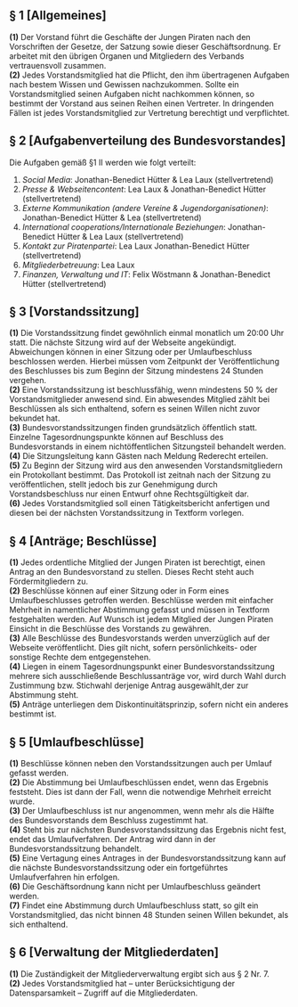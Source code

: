 ## § 1 [Allgemeines]

**(1)** Der Vorstand führt die Geschäfte der Jungen Piraten nach den Vorschriften der Gesetze, der Satzung sowie dieser Geschäftsordnung. Er arbeitet mit den übrigen Organen und Mitgliedern des Verbands vertrauensvoll zusammen.  
**(2)** Jedes Vorstandsmitglied hat die Pflicht, den ihm übertragenen Aufgaben nach bestem Wissen und Gewissen nachzukommen. Sollte ein Vorstandsmitglied seinen Aufgaben nicht nachkommen können, so bestimmt der Vorstand aus seinen Reihen einen Vertreter. In dringenden Fällen ist jedes Vorstandsmitglied zur Vertretung berechtigt und verpflichtet.

## § 2 [Aufgabenverteilung des Bundesvorstandes]

Die Aufgaben gemäß §1 II werden wie folgt verteilt:

1. _Social Media_: Jonathan-Benedict Hütter & Lea Laux (stellvertretend)
1. _Presse & Webseitencontent_: Lea Laux & Jonathan-Benedict Hütter (stellvertretend)
1. _Externe Kommunikation (andere Vereine & Jugendorganisationen)_: Jonathan-Benedict Hütter & Lea (stellvertretend)
1. _International cooperations/Internationale Beziehungen_: Jonathan-Benedict Hütter & Lea Laux (stellvertretend)
1. _Kontakt zur Piratenpartei_: Lea Laux Jonathan-Benedict Hütter (stellvertretend)
1. _Mitgliederbetreuung_: Lea Laux
1. _Finanzen, Verwaltung und IT_: Felix Wöstmann & Jonathan-Benedict Hütter (stellvertretend)

## § 3 [Vorstandssitzung]

**(1)** Die Vorstandssitzung findet gewöhnlich einmal monatlich um 20:00 Uhr statt. Die nächste Sitzung wird auf der Webseite angekündigt. Abweichungen können in einer Sitzung oder per Umlaufbeschluss beschlossen werden. Hierbei müssen vom Zeitpunkt der Veröffentlichung des Beschlusses bis zum Beginn der Sitzung mindestens 24 Stunden vergehen.  
**(2)** Eine Vorstandssitzung ist beschlussfähig, wenn mindestens 50 % der Vorstandsmitglieder anwesend sind. Ein abwesendes Mitglied zählt bei Beschlüssen als sich enthaltend, sofern es seinen Willen nicht zuvor bekundet hat.  
**(3)** Bundesvorstandssitzungen finden grundsätzlich öffentlich statt. Einzelne Tagesordnungspunkte können auf Beschluss des Bundesvorstands in einem nichtöffentlichen Sitzungsteil behandelt werden.  
**(4)** Die Sitzungsleitung kann Gästen nach Meldung Rederecht erteilen.  
**(5)** Zu Beginn der Sitzung wird aus den anwesenden Vorstandsmitgliedern ein Protokollant bestimmt. Das Protokoll ist zeitnah nach der Sitzung zu veröffentlichen, stellt jedoch bis zur Genehmigung durch Vorstandsbeschluss nur einen Entwurf ohne Rechtsgültigkeit dar.  
**(6)** Jedes Vorstandsmitglied soll einen Tätigkeitsbericht anfertigen und diesen bei der nächsten Vorstandssitzung in Textform vorlegen.

## § 4 [Anträge; Beschlüsse]

**(1)** Jedes ordentliche Mitglied der Jungen Piraten ist berechtigt, einen Antrag an den Bundesvorstand zu stellen. Dieses Recht steht auch Fördermitgliedern zu.  
**(2)** Beschlüsse können auf einer Sitzung oder in Form eines Umlaufbeschlusses getroffen werden. Beschlüsse werden mit einfacher Mehrheit in namentlicher Abstimmung gefasst und müssen in Textform festgehalten werden. Auf Wunsch ist jedem Mitglied der Jungen Piraten Einsicht in die Beschlüsse des Vorstands zu gewähren.  
**(3)** Alle Beschlüsse des Bundesvorstands werden unverzüglich auf der Webseite veröffentlicht. Dies gilt nicht, sofern persönlichkeits- oder sonstige Rechte dem entgegenstehen.  
**(4)** Liegen in einem Tagesordnungspunkt einer Bundesvorstandssitzung mehrere sich ausschließende Beschlussanträge vor, wird durch Wahl durch Zustimmung bzw. Stichwahl derjenige Antrag ausgewählt,der zur Abstimmung steht.  
**(5)** Anträge unterliegen dem Diskontinuitätsprinzip, sofern nicht ein anderes bestimmt ist.

## § 5 [Umlaufbeschlüsse]

**(1)** Beschlüsse können neben den Vorstandssitzungen auch per Umlauf gefasst werden.  
**(2)** Die Abstimmung bei Umlaufbeschlüssen endet, wenn das Ergebnis feststeht. Dies ist dann der Fall, wenn die notwendige Mehrheit erreicht wurde.  
**(3)** Der Umlaufbeschluss ist nur angenommen, wenn mehr als die Hälfte des Bundesvorstands dem Beschluss zugestimmt hat.  
**(4)** Steht bis zur nächsten Bundesvorstandssitzung das Ergebnis nicht fest, endet das Umlaufverfahren. Der Antrag wird dann in der Bundesvorstandssitzung behandelt.  
**(5)** Eine Vertagung eines Antrages in der Bundesvorstandssitzung kann auf die nächste Bundesvorstandssitzung oder ein fortgeführtes Umlaufverfahren hin erfolgen.  
**(6)** Die Geschäftsordnung kann nicht per Umlaufbeschluss geändert werden.  
**(7)** Findet eine Abstimmung durch Umlaufbeschluss statt, so gilt ein Vorstandsmitglied, das nicht binnen 48 Stunden seinen Willen bekundet, als sich enthaltend.

## § 6 [Verwaltung der Mitgliederdaten]

**(1)** Die Zuständigkeit der Mitgliederverwaltung ergibt sich aus § 2 Nr. 7.  
**(2)** Jedes Vorstandsmitglied hat – unter Berücksichtigung der Datensparsamkeit – Zugriff auf die Mitgliederdaten.
